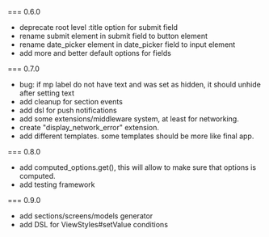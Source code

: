 === 0.6.0
* deprecate root level :title option for submit field
* rename submit element in submit field to button element
* rename date_picker element in date_picker field to input element
* add more and better default options for fields

=== 0.7.0
* bug: if mp label do not have text and was set as hidden, it should unhide after setting text
* add cleanup for section events
* add dsl for push notifications
* add some extensions/middleware system, at least for networking.
* create "display_network_error" extension.
* add different templates. some templates should be more like final app.

=== 0.8.0
* add computed_options.get(), this will allow to make sure that options is computed.
* add testing framework

=== 0.9.0
* add sections/screens/models generator
* add DSL for ViewStyles#setValue conditions